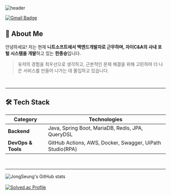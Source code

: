 ![header](https://capsule-render.vercel.app/api?type=waving&color=0:0b0f4d,100:1c1c86&height=200&section=header&text=BellWin's%20Github&fontColor=FFD700&fontSize=60&fontAlignY=35&desc=Backend%20Developer&descAlignY=65&descAlign=60&animation=fadeIn&speed=3)

[![Gmail Badge](https://img.shields.io/badge/Gmail-D14836?style=flat&logo=Gmail&logoColor=white)](mailto:bellwin98@gmail.com)


## 👋 About Me

안녕하세요! 저는 현재 **니트소프트에서 백엔드개발자로 근무하며, 자이C&A의 사내 포털 시스템을 개발**하고 있는 **한종승**입니다.

> 유저의 경험을 최우선으로 생각하고, 근본적인 문제 해결을 위해 고민하여 더 나은 서비스를 만들어 나가는 데 몰입하고 있습니다.

<br>

---

## 🛠 Tech Stack

| **Category**       | **Technologies** |
|--------------------|------------------|
| **Backend**        | Java, Spring Boot, MariaDB, Redis, JPA, QueryDSL |
| **DevOps & Tools** | GitHub Actions, AWS, Docker, Swagger, UiPath Studio(RPA) |

<br>

---

![JongSeung's GitHub stats](https://github-readme-stats.vercel.app/api?username=BellWin98&count_private=true&show_icons=true&theme=radical) <br><br>
[![Solved.ac Profile](http://mazassumnida.wtf/api/v2/generate_badge?boj=hjs1351)](https://solved.ac/hjs1351/)


